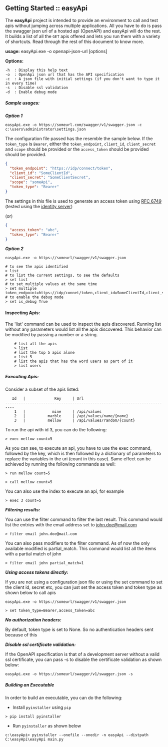 ## Getting Started :: easyApi

The **easyApi** project is intended to provide an environment to call and test apis without jumping across multiple applications. All you have to 
do is pass the swagger json url of a hosted api (OpenAPI) and easyApi will do the rest. It builds a list of all the `GET` apis offered and lets 
you run them with a variety of shortcuts. Read through the rest of this document to know more.

**usage:** easyApi.exe -o openapi-json-url [options]

**Options:**

    -h	: Display this help text
    -o	: OpenApi json url that has the API specification
    -c	: A json file with initial settings (if you don't want to type it in every time)
    -s 	: Disable ssl validation
    -d 	: Enable debug mode

##### Sample usages:

***Option 1***

```
easyApi.exe -o https://someurl.com/swagger/v1/swagger.json -c c:\users\administrator\settings.json
```

The configuration file passed has the resemble the sample below. If the `token_type` is `Bearer`, 
either the `token_endpoint`, `client_id`, `client_secret` and `scope` should be provided or the `access_token` should 
be provided should be provided.  

```json
{
  "token_endpoint": "https://idp/connect/token",
  "client_id": "SomeClientId",
  "client_secret": "SomeClientSecret",
  "scope": "someApi",
  "token_type": "Bearer"
}
```

The settings in this file is used to generate an access token using [RFC 6749](https://tools.ietf.org/html/rfc6749) (tested using the [identity server](https://docs.identityserver.io/en/dev/endpoints/token.html))

(or)

```json
{
  "access_token": "abc",
  "token_type": "Bearer"
}
```

***Option 2***

```
easyApi.exe -o https://someurl/swagger/v1/swagger.json
```

    # to see the apis identified
    > list
    # to list the current settings, to see the defaults
    > set list
    # to set multiple values at the same time 
    > set multiple token_endpoint=https://idp/connet/token,client_id=SomeClientId,client_secret=SomeClientSecret,scope=someApi,token_type=Bearer
    # to enable the debug mode
    > set is_debug True

#### Inspecting Apis:
        
The 'list' command can be used to inspect the apis discovered. Running list without any parameters would list all the apis discovered. 
This behavior can be modified by passing a number or a string. 
        
        # list all the apis
        > list
        # list the top 5 apis alone
        > list 5
        # list the apis that has the word users as part of it
        > list users

##### Executing Apis:

Consider a subset of the apis listed:

```text
   Id   |             Key     | Url
--------------------------------------------------------------------------
    1   |            mine     | /api/values
    2   |          marble     | /api/values/name/{name}
    3   |          mellow     | /api/values/random/{count}
```

To run the api with id 3, you can do the following:

    > exec mellow count=5

As you can see, to execute an api, you have to use the exec command, followed by the key, which is then followed 
by a dictionary of parameters to replace the variables in the uri (count in this case). Same effect can be achieved
by running the following commands as well:

    > run mellow count=5

    > call mellow count=5

You can also use the index to execute an api, for example

    > exec 3 count=5

***Filtering results:***

You can use the filter command to filter the last result. This command would list the entries with the email address
set to john.doe@mail.com

    > filter email john.doe@mail.com

You can also pass modifiers to the filter command. As of now the only available modified is partial_match. This command
would list all the items with a partial match of john

    > filter email john partial_match=1


***Using access tokens directly:***

If you are not using a configuration json file or using the set command to set the client id, secret etc, you can just
set the access token and token type as shown below to call apis

```
easyApi.exe -o https://someurl/swagger/v1/swagger.json
```

    > set token_type=Bearer,access_token=abc

***No authorization headers:***

By default, token type is set to None. So no authentication headers sent because of this        

***Disable ssl certificate validation:***
        
If the OpenAPI specification is that of a development server without a valid ssl certificate, you can pass -s to disable 
the certificate validation as shown below:
        
```
easyApi.exe -o https://someurl/swagger/v1/swagger.json -s
```

##### Building an Executable

In order to build an executable, you can do the following:

* Install `pyinstaller` using `pip`

```
> pip install pyinstaller
```

* Run `pyinstaller` as shown below

```
c:\easyApi> pyinstaller --onefile --onedir -n easyApi --distpath C:\easyApi\easyApi main.py
```
